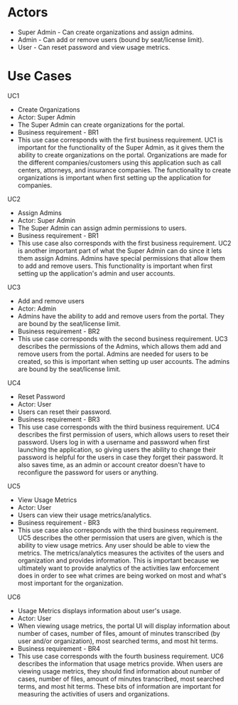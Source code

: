 # Actors
- Super Admin - Can create organizations and assign admins.
- Admin - Can add or remove users (bound by seat/license limit).
- User - Can reset password and view usage metrics.

# Use Cases
UC1
- Create Organizations
- Actor: Super Admin
- The Super Admin can create organizations for the portal.
- Business requirement - BR1
- This use case corresponds with the first business requirement. UC1 is important for the functionality of the Super Admin, as it gives them the ability to create organizations on the portal. Organizations are made for the different companies/customers using this application such as call centers, attorneys, and insurance companies. The functionality to create organizations is important when first setting up the application for companies.

UC2
- Assign Admins
- Actor: Super Admin
- The Super Admin can assign admin permissions to users.
- Business requirement - BR1
- This use case also corresponds with the first business requirement. UC2 is another important part of what the Super Admin can do since it lets them assign Admins. Admins have special permissions that allow them to add and remove users. This functionality is important when first setting up the application's admin and user accounts.

UC3
- Add and remove users
- Actor: Admin
- Admins have the ability to add and remove users from the portal. They are bound by the seat/license limit.
- Business requirement - BR2
- This use case corresponds with the second business requirement. UC3 describes the permissions of the Admins, which allows them add and remove users from the portal. Admins are needed for users to be created, so this is important when setting up user accounts. The admins are bound by the seat/license limit. 

UC4
- Reset Password
- Actor: User
- Users can reset their password.
- Business requirement - BR3
- This use case corresponds with the third business requirement. UC4 describes the first permission of users, which allows users to reset their password. Users log in with a username and password when first launching the application, so giving users the ability to change their password is helpful for the users in case they forget their password. It also saves time, as an admin or account creator doesn't have to reconfigure the password for users or anything.

UC5
- View Usage Metrics
- Actor: User
- Users can view their usage metrics/analytics.
- Business requirement - BR3
- This use case also corresponds with the third business requirement. UC5 describes the other permission that users are given, which is the ability to view usage metrics. Any user should be able to view the metrics. The metrics/analytics measures the activites of the users and organization and provides information. This is important because we ultimately want to provide analytics of the activities law enforcement does in order to see what crimes are being worked on most and what's most important for the organization.

UC6
- Usage Metrics displays information about user's usage.
- Actor: User
- When viewing usage metrics, the portal UI will display information about number of cases, number of files, amount of minutes transcribed (by user and/or organization), most searched terms, and most hit terms.
- Business requirement - BR4
- This use case corresponds with the fourth business requirement. UC6 describes the information that usage metrics provide. When users are viewing usage metrics, they should find information about number of cases, number of files, amount of minutes transcribed, most searched terms, and most hit terms. These bits of information are important for measuring the activities of users and organizations. 
